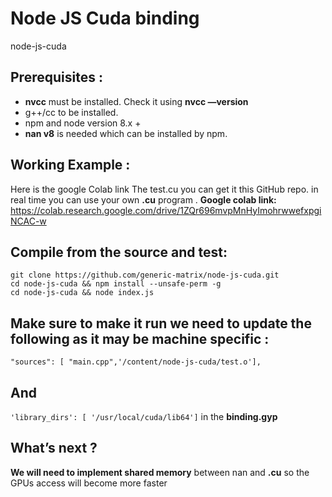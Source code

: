 # Node JS Cuda binding
node-js-cuda

## Prerequisites :

* **nvcc** must be installed. Check it using **nvcc —version**
*  g++/cc to be installed.
*  npm and node version 8.x +
* **nan v8** is needed which can be installed by npm.

## Working Example  :
Here is the google Colab link 
The test.cu you can get it this GitHub repo. in real time you can use your own **.cu** program .
**Google colab link:**
https://colab.research.google.com/drive/1ZQr696mvpMnHyImohrwwefxpgiNCAC-w

## Compile from the source and test:

```
git clone https://github.com/generic-matrix/node-js-cuda.git
cd node-js-cuda && npm install --unsafe-perm -g
cd node-js-cuda && node index.js
   ```

## Make sure to make it run we need to update the following as it may be machine specific :

 ```"sources": [ "main.cpp",'/content/node-js-cuda/test.o'],```
 
 ## And
 ```'library_dirs': [ '/usr/local/cuda/lib64']```
 in the **binding.gyp**



## What’s next ?
**We will need to implement shared memory** between nan and **.cu** so the GPUs access will become more faster 
